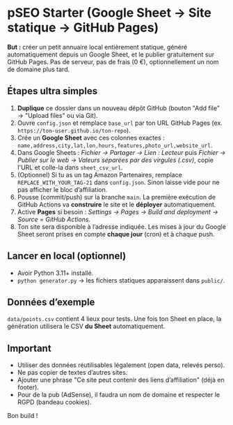 
# pSEO Starter (Google Sheet → Site statique → GitHub Pages)

**But :** créer un petit annuaire local entièrement statique, généré automatiquement depuis un Google Sheet, et le publier gratuitement sur GitHub Pages. Pas de serveur, pas de frais (0 €), optionnellement un nom de domaine plus tard.

## Étapes ultra simples

1. **Duplique** ce dossier dans un nouveau dépôt GitHub (bouton "Add file" → "Upload files" ou via Git).  
2. Ouvre `config.json` et remplace `base_url` par ton URL GitHub Pages (ex. `https://ton-user.github.io/ton-repo`).  
3. Crée un **Google Sheet** avec ces colonnes exactes : `name,address,city,lat,lon,hours,features,photo_url,website_url`.  
4. Dans Google Sheets : *Fichier → Partager → Lien : Lecteur* puis *Fichier → Publier sur le web → Valeurs séparées par des virgules (.csv)*, copie l'URL et colle-la dans `sheet_csv_url`.  
5. (Optionnel) Si tu as un tag Amazon Partenaires, remplace `REPLACE_WITH_YOUR_TAG-21` dans `config.json`. Sinon laisse vide pour ne pas afficher le bloc d’affiliation.  
6. Pousse (commit/push) sur la branche `main`. La première exécution de GitHub Actions va **construire** le site et le **déployer** automatiquement.  
7. Active **Pages** si besoin : *Settings → Pages → Build and deployment → Source = GitHub Actions*.  
8. Ton site sera disponible à l’adresse indiquée. Les mises à jour du Google Sheet seront prises en compte **chaque jour** (cron) et à chaque push.

## Lancer en local (optionnel)
- Avoir Python 3.11+ installé.  
- `python generator.py` → les fichiers statiques apparaissent dans `public/`.

## Données d’exemple
`data/points.csv` contient 4 lieux pour tests. Une fois ton Sheet en place, la génération utilisera le CSV **du Sheet** automatiquement.

## Important
- Utiliser des données réutilisables légalement (open data, relevés perso).  
- Ne pas copier de textes d’autres sites.  
- Ajouter une phrase "Ce site peut contenir des liens d’affiliation" (déjà en footer).  
- Pour de la pub (AdSense), il faudra un nom de domaine et respecter le RGPD (bandeau cookies).

Bon build !

